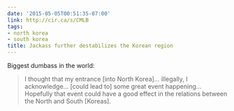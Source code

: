 ```yaml
---
date: '2015-05-05T00:51:35-07:00'
link: http://cir.ca/s/CMLB
tags:
- north korea
- south korea
title: Jackass further destabilizes the Korean region
---
```


Biggest dumbass in the world:

>I thought that my entrance [into North Korea]… illegally, I acknowledge… [could lead to] some great event happening… Hopefully that event could have a good effect in the relations between the North and South [Koreas].
